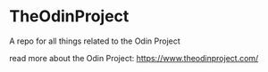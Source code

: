 # TheOdinProject
A repo for all things related to the Odin Project

read more about the Odin Project: https://www.theodinproject.com/
